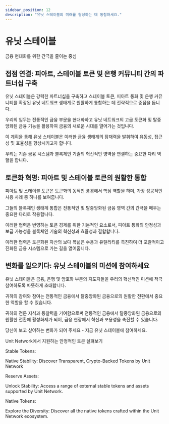 ```yaml
---
sidebar_position: 12
description: "유닛 스테이블의 미래를 형성하는 데 동참하세요."
---
```


# 유닛 스테이블

금융 현대화를 위한 간극을 줄이는 중심

## 접점 연결: 피아트, 스테이블 토큰 및 은행 커뮤니티 간의 파트너십 구축

유닛 스테이블은 강력한 파트너십을 구축하고 스테이블 토큰, 피아트 통화 및 은행 커뮤니티를 확장된 유닛 네트워크 생태계로 원활하게 통합하는 데 전략적으로 중점을 둡니다.

우리의 임무는 전통적인 금융 부문을 현대화하고 유닛 네트워크의 고급 토큰화 및 탈중앙화된 금융 기능을 활용하여 금융의 새로운 시대를 열어가는 것입니다.

이 계획을 통해 유닛 스테이블은 이러한 금융 생태계의 잠재력을 발휘하여 유동성, 접근성 및 효율성을 향상시키고자 합니다.

우리는 기존 금융 시스템과 블록체인 기술의 혁신적인 영역을 연결하는 중요한 다리 역할을 합니다.

## 토큰화 혁명: 피아트 및 스테이블 토큰의 원활한 통합

피아트 및 스테이블 토큰은 토큰화의 동적인 풍경에서 핵심 역할을 하며, 가장 성공적인 사용 사례 중 하나를 보여줍니다.

그들의 블록체인 생태계 통합은 전통적인 및 탈중앙화된 금융 영역 간의 간극을 메우는 중요한 다리로 작용합니다.

이러한 협력은 번영하는 토큰 경제를 위한 기본적인 요소로서, 피아트 통화의 안정성과 보급 가능성을 블록체인 기술의 혁신성과 효율성과 결합합니다.

이러한 협력은 토큰화된 자산의 보다 폭넓은 수용과 유틸리티를 촉진하여 더 포괄적이고 진화된 금융 시스템으로 가는 길을 열어줍니다.

## 변화를 일으키다: 유닛 스테이블의 미션에 참여하세요

유닛 스테이블은 금융, 은행 및 암호화 부문의 지도자들을 우리의 혁신적인 미션에 적극 참여하도록 따뜻하게 초대합니다.

귀하의 참여와 참여는 전통적인 금융에서 탈중앙화된 금융으로의 원활한 전환에서 중요한 역할을 할 수 있습니다.

귀하의 전문 지식과 통찰력을 기여함으로써 전통적인 금융에서 탈중앙화된 금융으로의 원활한 전환에 활성화제가 되어, 금융 현장에서 혁신과 포용성을 촉진할 수 있습니다.

당신이 보고 싶어하는 변화가 되어 주세요 - 지금 유닛 스테이블에 참여하세요.

Unit Network에서 지원하는 안정적인 토큰 살펴보기

<div class="docs-grid-alt">
  <div class="docs-card-alt">
    <div class="docs-card-alt-header">
      <span>Stable Tokens:</span>
    </div>
    <div class="docs-card-alt-description">
      <p>
        Native Stability: Discover Transparent, Crypto-Backed Tokens by Unit Network
      </p>
    </div>
  </div>
  <div class="docs-card-alt">
    <div class="docs-card-alt-header">
      <span>Reserve Assets:</span>
    </div>
    <div class="docs-card-alt-description">
      <p>
        Unlock Stability: Access a range of external stable tokens and assets supported by Unit Network.
      </p>
    </div>
  </div>
  <div class="docs-card-alt">
    <div class="docs-card-alt-header">
      <span>Native Tokens:</span>
    </div>
    <div class="docs-card-alt-description">
      <p>
        Explore the Diversity: Discover all the native tokens crafted within the Unit Network ecosystem.
      </p>
    </div>
  </div>
</div>
